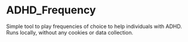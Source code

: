 # ADHD_Frequency
Simple tool to play frequencies of choice to help individuals with ADHD. Runs locally, without any cookies or data collection.
